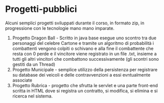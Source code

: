# Progetti-pubblici
Alcuni semplici progetti sviluppati durante il corso, in formato zip, in progressione con le tecnologie mano mano imparate.
1) Progetto Dragon Ball - Scritto in java base esegue uno scontro tra due personaggi del celebre Cartone e tramite un algoritmo di probabilità 
  i combattenti vengono colpiti o schivano e alla fine il combattente che resta con 0 perde e il vincitore viene registrato in un file .txt,
  insieme a tutti gli altri vincitori che combattono successivamente (gli scontri sono gestiti da un Thread)
2) Progetto Municipale - semplice utilizzo della persistenza per registrare su database dei veicoli e delle contravvenzioni a essi evntualmente associate
3) Progetto Rubrica - progetto che sfrutta le servlet e una parte front-end scritta in HTML dove si registra un contratto, si modifica, si elimina
   e si ricerca nel sistema.

